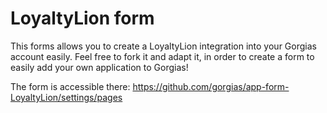 # LoyaltyLion form

This forms allows you to create a LoyaltyLion integration into your Gorgias account easily. Feel free to fork it and adapt it, in order to create a form to easily add your own application to Gorgias!

The form is accessible there: https://github.com/gorgias/app-form-LoyaltyLion/settings/pages

